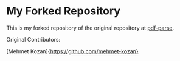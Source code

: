 # My Forked Repository

This is my forked repository of the original repository at
[pdf-parse](https://gitlab.com/autokent/pdf-parse).

Original Contributors:

[Mehmet Kozan]{https://github.com/mehmet-kozan}
